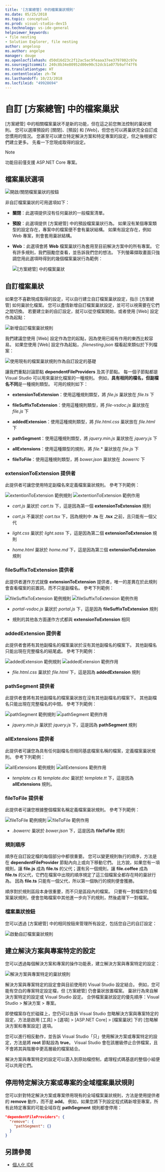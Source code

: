 ```yaml
---
title: '[方案總管] 中的檔案巢狀規則'
ms.date: 05/25/2018
ms.topic: conceptual
ms.prod: visual-studio-dev15
ms.technology: vs-ide-general
helpviewer_keywords:
- file nesting
- Solution Explorer, file nesting
author: angelosp
ms.author: angelpe
manager: douge
ms.openlocfilehash: d50d16d23c2f12ac5ac9feaaa37ee3797802c97e
ms.sourcegitcommit: 240c8b34e80952d00e90c52dcb1a077b9aff47f6
ms.translationtype: HT
ms.contentlocale: zh-TW
ms.lasthandoff: 10/23/2018
ms.locfileid: "49928694"
---
```

# <a name="customize-file-nesting-in-solution-explorer"></a>自訂 [方案總管] 中的檔案巢狀

[方案總管] 中的相關檔案巢狀不是新的功能，但在這之前您無法控制的巢狀規則。 您可以選擇預設的 [關閉]、[預設] 和 [Web]，但您也可以將巢狀完全自訂成您慣用的情況。 您甚至可以建立特定解決方案和特定專案的設定，但之後根據它們建立更多。 先看一下您現成取得的設定。

> [!NOTE]
> 功能目前僅支援 ASP.NET Core 專案。

## <a name="file-nesting-options"></a>檔案巢狀選項

![開啟/關閉檔案巢狀的按鈕](media/filenesting_onoff.png)

非自訂檔案巢狀的可用選項如下：

* **關閉**：此選項提供沒有任何巢狀的一般檔案清單。

* **預設**：此選項提供 [方案總管] 中的預設檔案巢狀行為。 如果沒有某個專案類型的設定存在，專案中的檔案便不會有巢狀結構。 如果有設定存在，例如 Web 專案，則會套用巢狀結構。

* **Web**：此選項會將 **Web** 檔案巢狀行為套用至目前解決方案中的所有專案。 它有許多規則，我們鼓勵您查看，並告訴我們您的想法。 下列螢幕擷取畫面只強調您用此選項時得到的幾個檔案巢狀行為範例：

   ![[方案總管] 中的檔案巢狀](media/filenesting.png)

## <a name="customize-file-nesting"></a>自訂檔案巢狀

如果您不喜歡現成取得的設定，可以自行建立自訂檔案巢狀設定，指示 [方案總管] 如何巢狀化檔案。 您可以盡情新增自訂檔案巢狀設定，並可可以視需要在它們之間切換。 若要建立新的自訂設定，就可以從空檔案開始，或者使用 [Web] 設定作為起點：

![新增自訂檔案巢狀規則](media/filenesting_addcustom.png)

我們建議您使用 [Web] 設定作為您的起點，因為使用已經有作用的東西比較容易。 如果您使用 [Web] 設定作為起點，*.filenesting.json* 檔看起來類似於下列檔案：

![使用現有的檔案巢狀規則作為自訂設定的基礎](media/filenesting_editcustom.png)

讓我們重點討論節點 **dependentFileProviders** 及其子節點。 每一個子節點都是 Visual Studio 可以用來巢狀化檔案的一種規則。 例如，**具有相同的檔名，但副檔名不同**是一種規則類型。 可用的規則如下：

* **extensionToExtension**：使用這種規則類型，將 *file.js* 巢狀放在 *file.ts* 下

* **fileSuffixToExtension**：使用這種規則類型，將 *file-vsdoc.js* 巢狀放在 *file.js* 下

* **addedExtension**：使用這種規則類型，將 *file.html.css* 巢狀放在 *file.html* 下

* **pathSegment**：使用這種規則類型，將 *jquery.min.js* 巢狀放在 *jquery.js* 下

* **allExtensions**：使用這種類型的規則，將 *file.** 巢狀放在 *file.js* 下

* **fileToFile**：使用這種規則類型，將 *bower.json* 巢狀放在 *.bowerrc* 下

### <a name="the-extensiontoextension-provider"></a>extensionToExtension 提供者

此提供者可讓您使用特定副檔名來定義檔案巢狀規則。 參考下列範例：

![extentionToExtension 範例規則](media/filenesting_extensiontoextension.png) ![extentionToExtension 範例作用](media/filenesting_extensiontoextension_effect.png)

* *cart.js* 巢狀於 *cart.ts* 下，這是因為第一個 **extensionToExtension** 規則

* *cart.js* 不巢狀於 *cart.tsx* 下，因為規則中 **.ts** 在 **.tsx** 之前，且只能有一個父代

* *light.css* 巢狀於 *light.sass* 下，這是因為第二個 **extensionToExtension** 規則

* *home.html* 巢狀於 *home.md* 下，這是因為第三個 **extensionToExtension** 規則

### <a name="the-filesuffixtoextension-provider"></a>fileSuffixToExtension 提供者

此提供者運作方式就像 **extensionToExtension** 提供者，唯一的差異在於此規則會查看檔案的前置詞，而不只是副檔名。 參考下列範例：

![fileSuffixToExtension 範例規則](media/filenesting_filesuffixtoextension.png) ![fileSuffixToExtension 範例作用](media/filenesting_filesuffixtoextension_effect.png)

* *portal-vsdoc.js* 巢狀於 *portal.js* 下，這是因為 **fileSuffixToExtension** 規則

* 規則的其他各方面運作方式都與 **extensionToExtension** 相同

### <a name="the-addedextension-provider"></a>addedExtension 提供者

此提供者會將有其他副檔名的檔案巢狀於沒有其他副檔名的檔案下。 其他副檔名只能出現在完整檔名的結尾處。 參考下列範例：

![addedExtension 範例規則](media/filenesting_addedextension.png) ![addedExtension 範例作用](media/filenesting_addedextension_effect.png)

* *file.html.css* 巢狀於 *file.html* 下，這是因為 **addedExtension** 規則

### <a name="the-pathsegment-provider"></a>pathSegment 提供者

此提供者會將有其他副檔名的檔案巢狀放在沒有其他副檔名的檔案下。 其他副檔名只能出現在完整檔名的中間。 參考下列範例：

![pathSegment 範例規則](media/filenesting_pathsegment.png) ![pathSegment 範例作用](media/filenesting_pathsegment_effect.png)

* *jquery.min.js* 巢狀於 *jquery.js* 下，這是因為 **pathSegment** 規則

### <a name="the-allextensions-provider"></a>allExtensions 提供者

此提供者可讓您為具有任何副檔名但相同基底檔案名稱的檔案，定義檔案巢狀規則。 參考下列範例：

![allExtensions 範例規則](media/filenesting_allextensions.png) ![allExtensions 範例作用](media/filenesting_allextensions_effect.png)

* *template.cs* 和 *template.doc* 巢狀於 *template.tt* 下，這是因為 **allExtensions** 規則。

### <a name="the-filetofile-provider"></a>fileToFile 提供者

此提供者可讓您根據整個檔案名稱定義檔案巢狀規則。 參考下列範例：

![fileToFile 範例規則](media/filenesting_filetofile.png) ![fileToFile 範例作用](media/filenesting_filetofile_effect.png)

* *.bowerrc* 巢狀於 *bower.json* 下，這是因為 **fileToFile** 規則

### <a name="rule-order"></a>規則順序

順序在自訂設定檔的每個部分中都很重要。 您可以變更規則執行的順序，方法是在 **dependentFileProvider** 節點內向上或向下移動它們。 比方說，如果您有一項規則，讓 **file.js** 成為 **file.ts** 的父代；還有另一個規則，讓 **file.coffee** 成為 **file.ts** 的父代，它們在檔案中出現的順序規定了這三個檔案全都存在時的巢狀行為。 因為 **file.ts** 只能有一個父代，所以第一個執行的規則便會獲勝。

順序對於規則區段本身很重要，而不只是區段內的檔案。 只要有一對檔案符合檔案巢狀規則，便會忽略檔案中其他進一步向下的規則，然後處理下一對檔案。

### <a name="file-nesting-button"></a>檔案巢狀按鈕

您可以透過 [方案總管] 中的相同按鈕來管理所有設定，包括您自己的自訂設定：

![啟動自訂檔案巢狀規則](media/filenesting_activatecustom.png)

## <a name="create-solution-specific-and-project-specific-settings"></a>建立解決方案與專案特定的設定

您可以透過每個解決方案和專案的操作功能表，建立解決方案與專案特定的設定：

![解決方案與專案特定的巢狀規則](media/filenesting_solutionprojectspecific.png)

解決方案與專案特定的設定會與目前使用的 Visual Studio 設定結合。 例如，您可能有空白的專案特定設定檔，但 [方案總管] 仍會巢狀放置檔案。 巢狀行為來自解決方案特定的設定或 Visual Studio 設定。 合併檔案巢狀設定的優先順序：Visual Studio > 解決方案 > 專案。

即使檔案存在於磁碟上，您仍可以告訴 Visual Studio 忽略解決方案與專案特定的設定，方法是啟用 [工具] > [選項] > [ASP.NET Core] > [檔案巢狀] 下的 [忽略解決方案和專案設定] 選項。

您可以進行相反動作，並告訴 Visual Studio「只」使用解決方案或專案特定的設定，方法是將 **root** 節點設為 **true**。 Visual Studio 會在該層級停止合併檔案，且不會將其與階層中更高層級的檔案結合。

解決方案與專案特定的設定可以簽入到原始檔控制，處理程式碼基底的整個小組便可以共用它們。

## <a name="disable-global-file-nesting-rules-for-a-particular-solution-or-project"></a>停用特定解決方案或專案的全域檔案巢狀規則

您可以針對特定解決方案或專案停用現有的全域檔案巢狀規則，方法是使用提供者的 **remove** 動作，而不是 **add**。 例如，如果您將下列設定程式碼新增至專案，所有此特定專案的可能全域存在 **pathSegment** 規則都會停用：

```json
"dependentFileProviders": {
  "remove": {
    "pathSegment": {}
  }
}
```

## <a name="see-also"></a>另請參閱

- [個人化 IDE](../ide/personalizing-the-visual-studio-ide.md)

